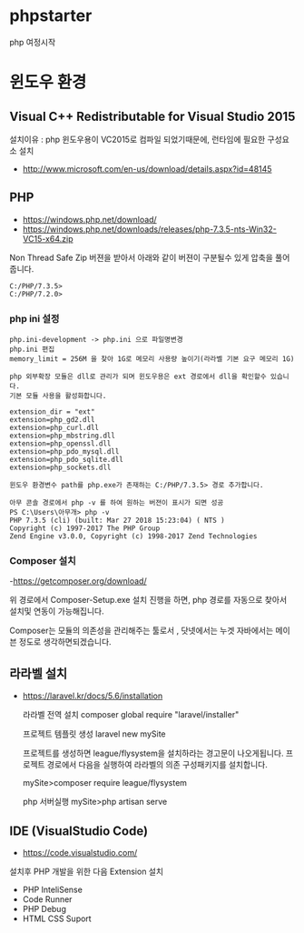 # phpstarter
php 여정시작


# 윈도우 환경

## Visual C++ Redistributable for Visual Studio 2015

설치이유 : php 윈도우용이 VC2015로 컴파일 되었기때문에, 런타임에 필요한 구성요소 설치

- http://www.microsoft.com/en-us/download/details.aspx?id=48145

## PHP

- https://windows.php.net/download/
- https://windows.php.net/downloads/releases/php-7.3.5-nts-Win32-VC15-x64.zip

Non Thread Safe Zip 버젼을 받아서 아래와 같이 버젼이 구분될수 있게
압축을 풀어 줍니다. 

    C:/PHP/7.3.5>
    C:/PHP/7.2.0>

### php ini 설정

    php.ini-development -> php.ini 으로 파일명변경
    php.ini 편집
    memory_limit = 256M 을 찾아 1G로 메모리 사용량 높이기(라라벨 기본 요구 메모리 1G)

    php 외부확장 모듈은 dll로 관리가 되며 윈도우용은 ext 경로에서 dll을 확인할수 있습니다.
    기본 모듈 사용을 활성화합니다.

    extension_dir = "ext"    
    extension=php_gd2.dll
    extension=php_curl.dll
    extension=php_mbstring.dll
    extension=php_openssl.dll
    extension=php_pdo_mysql.dll
    extension=php_pdo_sqlite.dll
    extension=php_sockets.dll

    윈도우 환경변수 path를 php.exe가 존재하는 C:/PHP/7.3.5> 경로 추가합니다.

    아무 콘솔 경로에서 php -v 를 하여 원하는 버젼이 표시가 되면 성공
    PS C:\Users\아무개> php -v
    PHP 7.3.5 (cli) (built: Mar 27 2018 15:23:04) ( NTS )
    Copyright (c) 1997-2017 The PHP Group
    Zend Engine v3.0.0, Copyright (c) 1998-2017 Zend Technologies
    
### Composer 설치
-https://getcomposer.org/download/

위 경로에서 Composer-Setup.exe 설치 진행을 하면, php 경로를 자동으로 찾아서
설치및 연동이 가능해집니다.

Composer는 모듈의 의존성을 관리해주는 툴로서 , 닷넷에서는 누겟
자바에서는 메이븐 정도로 생각하면되겠습니다.


## 라라벨 설치
- https://laravel.kr/docs/5.6/installation

    라라벨 전역 설치
    composer global require "laravel/installer"

    프로젝트 템플릿 생성
    laravel new mySite

    프로젝트를 생성하면 league/flysystem을 설치하라는 경고문이 나오게됩니다.
    프로젝트 경로에서 다음을 실행하여 라라벨의 의존 구성패키지를 설치합니다.
    

    mySite>composer require league/flysystem

    php 서버실행
    mySite>php artisan serve


## IDE (VisualStudio Code)
- https://code.visualstudio.com/

설치후 PHP 개발을 위한 다음 Extension 설치
- PHP InteliSense
- Code Runner
- PHP Debug
- HTML CSS Suport

